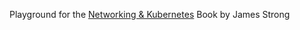 Playground for the [Networking & Kubernetes](https://learning.oreilly.com/library/view/networking-and-kubernetes/9781492081647/) Book by James Strong
